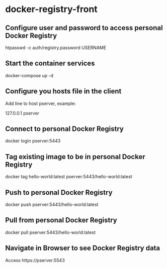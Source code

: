 # docker-registry-front

## Configure user and password to access personal Docker Registry

htpasswd -c auth/registry.password USERNAME

## Start the container services

docker-compose up -d

## Configure you hosts file in the client

Add line to host pserver, example:

127.0.0.1 pserver


## Connect to personal Docker Registry

docker login pserver:5443

## Tag existing image to be in personal Docker Registry

docker tag hello-world:latest pserver:5443/hello-world:latest

## Push to personal Docker Registry

docker push pserver:5443/hello-world:latest

## Pull from personal Docker Registry

docker pull pserver:5443/hello-world:latest

## Navigate in Browser to see Docker Registry data

Access https://pserver:5543

